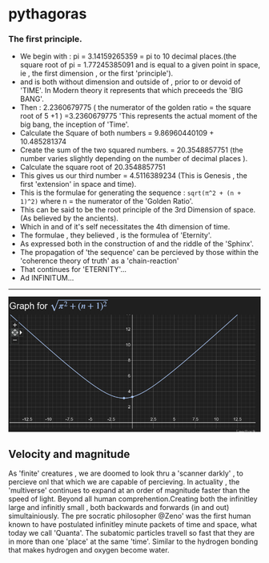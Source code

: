 # pythagoras

### The first principle.

* We begin with :  pi = 3.14159265359 = pi to 10 decimal places.(the square root of pi = 1.77245385091 and is equal to a given point in space, ie , the first dimension , or the first 'principle').
* and is both without dimension and outside of , prior to or devoid of 'TIME'. In Modern theory it represents that which preceeds the 'BIG BANG'.
* Then : 2.2360679775 ( the numerator of the golden ratio = the square root of 5 +1 ) =3.2360679775 'This represents the actual moment of the big bang, the inception of 'Time'.
* Calculate the Square of both numbers = 9.86960440109  +  10.485281374 
* Create the sum of the two squared numbers. = 20.3548857751 (the number varies slightly depending on the number of decimal places ).
* Calculate the square root of 20.3548857751 
* This gives us our third number =  4.5116389234 (This is Genesis , the first 'extension' in space and time).
* This is the formulae for generating the sequence : ```sqrt(π^2 + (n + 1)^2)``` where n = the numerator of the 'Golden Ratio'.
* This can be said to be the root principle of the 3rd Dimension of space.(As believed by the ancients).
* Which in and of it's self necessitates the 4th dimension of time.
* The formulae , they believed , is the formulea of 'Eternity'.
* As expressed both in the construction of and the riddle of the 'Sphinx'.
* The propagation of 'the sequence' can be percieved by those within the 'coherence theory of truth' as a 'chain-reaction'
* That continues for 'ETERNITY'...
* Ad INFINITUM...
  
 *************************************************************************************************************************************************************************
 ![eternity](eternity2.png) 

 ## Velocity and magnitude

 As 'finite' creatures , we are doomed to look thru a 'scanner darkly' , to percieve onl that which we are capable of percieving.
 In actuality , the 'multiverse' continues to expand at an order of magnitude faster than the speed of light.
 Beyond all human comprehention.Creating both the infinitley large and infinitly small , both backwards and forwards (in and out) simultainiously.
 The pre socratic philosopher @Zeno' was the first human known to have postulated infinitley minute packets of time and space, what today we call 'Quanta'.
 The subatomic particles travell so fast that they are in more than one 'place' at the same 'time'.
 Similar to the hydrogen bonding that makes hydrogen and oxygen become water.
 
 
 
 
 
